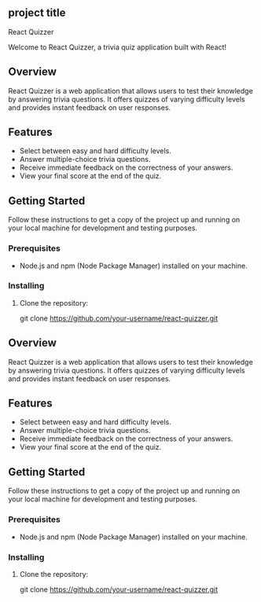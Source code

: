 ## project title
 React Quizzer

Welcome to React Quizzer, a trivia quiz application built with React!

## Overview

React Quizzer is a web application that allows users to test their knowledge by answering trivia questions. It offers quizzes of varying difficulty levels and provides instant feedback on user responses.

## Features

- Select between easy and hard difficulty levels.
- Answer multiple-choice trivia questions.
- Receive immediate feedback on the correctness of your answers.
- View your final score at the end of the quiz.

## Getting Started

Follow these instructions to get a copy of the project up and running on your local machine for development and testing purposes.

### Prerequisites

- Node.js and npm (Node Package Manager) installed on your machine.

### Installing

1. Clone the repository:

   git clone https://github.com/your-username/react-quizzer.git

## Overview

React Quizzer is a web application that allows users to test their knowledge by answering trivia questions. It offers quizzes of varying difficulty levels and provides instant feedback on user responses.

## Features

- Select between easy and hard difficulty levels.
- Answer multiple-choice trivia questions.
- Receive immediate feedback on the correctness of your answers.
- View your final score at the end of the quiz.

## Getting Started

Follow these instructions to get a copy of the project up and running on your local machine for development and testing purposes.

### Prerequisites

- Node.js and npm (Node Package Manager) installed on your machine.

### Installing

1. Clone the repository:

   git clone https://github.com/your-username/react-quizzer.git